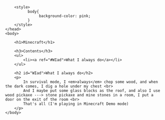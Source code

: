 <!DOCTYPE html>
<html>
    <head>
        <meta charset="utf-8">
        <title>MyFirstWeb</title>
        
        <style>
              body{
                   background-color: pink;
              }
        </style>
    </head>
    <body>
        
        <h1>Minecraft</h1>

        <h3>Contents</h3>
        <ul>
            <li><a ref="#WIad">What I always do</a></li>
        </ul>
        
        <h2 id="WIad">What I always do</h2>
        <p>
            In survival mode, I <em>always</em> chop some wood, and when the dark comes, I dig a hole under my chest <br>
            And I maybe put some glass blocks as the roof, and also I use wood pickaxe ---> stone pickaxe and mine stones in a room, I put a door on the exit of the room <br>
            That's all (I'm playing in Minecraft Demo mode)
        </p>
    </body>
</html>

